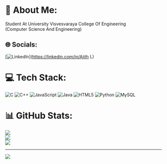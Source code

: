 # 💫 About Me:
Student At University Visvesvaraya College Of Engineering<br>(Computer Science And Engineering)


## 🌐 Socials:
[![LinkedIn](https://img.shields.io/badge/LinkedIn-%230077B5.svg?logo=linkedin&logoColor=white)](https://linkedin.com/in/Ajith L) 

# 💻 Tech Stack:
![C](https://img.shields.io/badge/c-%2300599C.svg?style=flat&logo=c&logoColor=white) ![C++](https://img.shields.io/badge/c++-%2300599C.svg?style=flat&logo=c%2B%2B&logoColor=white) ![JavaScript](https://img.shields.io/badge/javascript-%23323330.svg?style=flat&logo=javascript&logoColor=%23F7DF1E) ![Java](https://img.shields.io/badge/java-%23ED8B00.svg?style=flat&logo=openjdk&logoColor=white) ![HTML5](https://img.shields.io/badge/html5-%23E34F26.svg?style=flat&logo=html5&logoColor=white) ![Python](https://img.shields.io/badge/python-3670A0?style=flat&logo=python&logoColor=ffdd54) ![MySQL](https://img.shields.io/badge/mysql-%2300000f.svg?style=flat&logo=mysql&logoColor=white)
# 📊 GitHub Stats:
![](https://github-readme-stats.vercel.app/api?username=Ajithnayak2003&theme=vue-dark&hide_border=false&include_all_commits=true&count_private=true)<br/>
![](https://github-readme-streak-stats.herokuapp.com/?user=Ajithnayak2003&theme=vue-dark&hide_border=false)<br/>
![](https://github-readme-stats.vercel.app/api/top-langs/?username=Ajithnayak2003&theme=vue-dark&hide_border=false&include_all_commits=true&count_private=true&layout=compact)

---
[![](https://visitcount.itsvg.in/api?id=Ajithnayak2003&icon=0&color=0)](https://visitcount.itsvg.in)

<!-- Proudly created with GPRM ( https://gprm.itsvg.in ) -->

